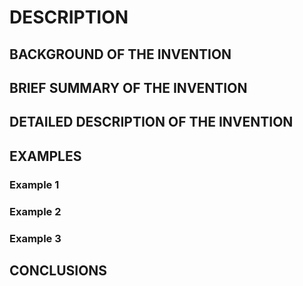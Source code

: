 # DESCRIPTION

## BACKGROUND OF THE INVENTION

## BRIEF SUMMARY OF THE INVENTION

## DETAILED DESCRIPTION OF THE INVENTION

## EXAMPLES

### Example 1

### Example 2

### Example 3

## CONCLUSIONS

